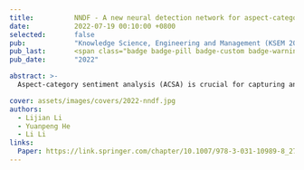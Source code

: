 ```yaml
---
title:          NNDF - A new neural detection network for aspect-category sentiment analysis
date:           2022-07-19 00:10:00 +0800
selected:       false
pub:            "Knowledge Science, Engineering and Management (KSEM 2022)"
pub_last:       <span class="badge badge-pill badge-custom badge-warning">CCF C</span>'
pub_date:       "2022"

abstract: >-
  Aspect-category sentiment analysis (ACSA) is crucial for capturing and understanding sentiment polarities of aspect categories hidden behind in sentences or documents automatically. Nevertheless, existing methods have not modeled semantic dependencies of aspect terms and specified entity’s aspect category in sentences. In this paper, we propose a New Neural Detection Network, named NNDF in short, to enhance the ACSA performance. Specifically, representations of input sentences and aspect categories contained in our method are generated by a CNN-pooling-BiLSTM structure respectively, where sentences are represented based on their contextual words and aspect categories are represented based on word embeddings of entities category-specific. Then, a Transformer-based encoder is used to model implicit dependency of sentence contexts and aspect categories of entities in sentences. Finally, the embedding of aspect-category is learned by the novel bidirectional attention mechanism for the sentiment classification. Besides, experiments conducted on Restaurant and MAMS benchmark datasets for the task demonstrate that NNDF achieves more accurate prediction results as compared to several state-of-the-art baselines.

cover: assets/images/covers/2022-nndf.jpg
authors:
  - Lijian Li
  - Yuanpeng He
  - Li Li 
links:
  Paper: https://link.springer.com/chapter/10.1007/978-3-031-10989-8_27
---
```

